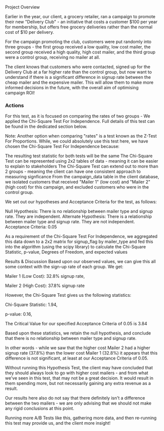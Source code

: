 Project Overview

Earlier in the year, our client, a grocery retailer, ran a campaign to promote their new "Delivery Club" - an initiative that costs a customer $100 per year for membership, but offers free grocery deliveries rather than the normal cost of $10 per delivery.

For the campaign promoting the club, customers were put randomly into three groups - the first group received a low quality, low cost mailer, the second group received a high quality, high cost mailer, and the third group were a control group, receiving no mailer at all.

The client knows that customers who were contacted, signed up for the Delivery Club at a far higher rate than the control group, but now want to understand if there is a significant difference in signup rate between the cheap mailer and the expensive mailer. This will allow them to make more informed decisions in the future, with the overall aim of optimising campaign ROI!



### Actions
For this test, as it is focused on comparing the rates of two groups - We applied the Chi-Square Test For Independence. Full details of this test can be found in the dedicated section below.

Note: Another option when comparing "rates" is a test known as the Z-Test For Proportions. While, we could absolutely use this test here, we have chosen the Chi-Square Test For Independence because:

The resulting test statistic for both tests will be the same
The Chi-Square Test can be represented using 2x2 tables of data - meaning it can be easier to explain to stakeholders
The Chi-Square Test can extend out to more than 2 groups - meaning the client can have one consistent approach to measuring signficance
From the campaign_data table in the client database, we isolated customers that received "Mailer 1" (low cost) and "Mailer 2" (high cost) for this campaign, and excluded customers who were in the control group.

We set out our hypotheses and Acceptance Criteria for the test, as follows:

Null Hypothesis: There is no relationship between mailer type and signup rate. They are independent. Alternate Hypothesis: There is a relationship between mailer type and signup rate. They are not independent. Acceptance Criteria: 0.05

As a requirement of the Chi-Square Test For Independence, we aggregated this data down to a 2x2 matrix for signup_flag by mailer_type and fed this into the algorithm (using the scipy library) to calculate the Chi-Square Statistic, p-value, Degrees of Freedom, and expected values



Results & Discussion
Based upon our observed values, we can give this all some context with the sign-up rate of each group. We get:

Mailer 1 (Low Cost): 32.8% signup rate, 

Mailer 2 (High Cost): 37.8% signup rate

However, the Chi-Square Test gives us the following statistics:

Chi-Square Statistic: 1.94, 

p-value: 0.16, 

The Critical Value for our specified Acceptance Criteria of 0.05 is 3.84

Based upon these statistics, we retain the null hypothesis, and conclude that there is no relationship between mailer type and signup rate.

In other words - while we saw that the higher cost Mailer 2 had a higher signup rate (37.8%) than the lower cost Mailer 1 (32.8%) it appears that this difference is not significant, at least at our Acceptance Criteria of 0.05.

Without running this Hypothesis Test, the client may have concluded that they should always look to go with higher cost mailers - and from what we've seen in this test, that may not be a great decision. It would result in them spending more, but not necessarily gaining any extra revenue as a result.

Our results here also do not say that there definitely isn't a difference between the two mailers - we are only advising that we should not make any rigid conclusions at this point.

Running more A/B Tests like this, gathering more data, and then re-running this test may provide us, and the client more insight!


